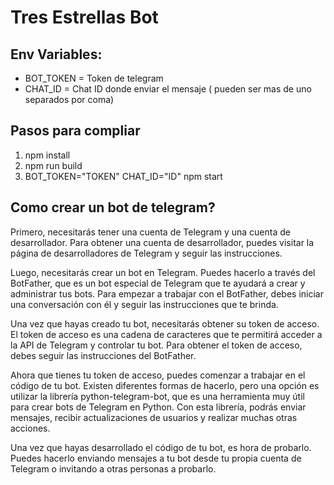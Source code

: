 # Tres Estrellas Bot

## Env Variables:

* BOT_TOKEN = Token de telegram
* CHAT_ID = Chat ID donde enviar el mensaje ( pueden ser mas de uno separados por coma)

## Pasos para compliar

1. npm install
2. npm run build
3. BOT_TOKEN="TOKEN" CHAT_ID="ID" npm start


## Como crear un bot de telegram?

Primero, necesitarás tener una cuenta de Telegram y una cuenta de desarrollador.
Para obtener una cuenta de desarrollador, puedes visitar la página de desarrolladores de Telegram y seguir las instrucciones.

Luego, necesitarás crear un bot en Telegram. Puedes hacerlo a través del BotFather,
que es un bot especial de Telegram que te ayudará a crear y administrar tus bots.
Para empezar a trabajar con el BotFather, debes iniciar una conversación con él y seguir las instrucciones que te brinda.

Una vez que hayas creado tu bot, necesitarás obtener su token de acceso. El token de acceso es una cadena de caracteres que te permitirá acceder a la API de Telegram y controlar tu bot. Para obtener el token de acceso, debes seguir las instrucciones del BotFather.

Ahora que tienes tu token de acceso, puedes comenzar a trabajar en el código de tu bot. Existen diferentes formas de hacerlo, pero una opción es utilizar la librería python-telegram-bot, que es una herramienta muy útil para crear bots de Telegram en Python. Con esta librería, podrás enviar mensajes, recibir actualizaciones de usuarios y realizar muchas otras acciones.

Una vez que hayas desarrollado el código de tu bot, es hora de probarlo. Puedes hacerlo enviando mensajes a tu bot desde tu propia cuenta de Telegram o invitando a otras personas a probarlo.
